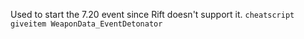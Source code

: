 Used to start the 7.20 event since Rift doesn't support it. `cheatscript giveitem WeaponData_EventDetonator`